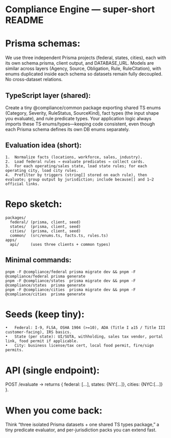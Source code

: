 # Compliance Engine — super-short README

# Prisma schemas:
We use three independent Prisma projects (federal, states, cities), each with its own schema.prisma, client output, and DATABASE_URL. Models are similar across layers (Agency, Source, Obligation, Rule, RuleCitation), with enums duplicated inside each schema so datasets remain fully decoupled. No cross-dataset relations.

## TypeScript layer (shared):
Create a tiny @compliance/common package exporting shared TS enums (Category, Severity, RuleStatus, SourceKind), fact types (the input shape you evaluate), and rule predicate types. Your application logic always imports these TS enums/types—keeping code consistent, even though each Prisma schema defines its own DB enums separately.

## Evaluation idea (short):
	1.	Normalize facts (locations, workforce, sales, industry).
	2.	Load federal rules → evaluate predicates → collect cards.
	3.	For each operating/sales state, load state rules; for each operating city, load city rules.
	4.	Prefilter by triggers (string[] stored on each rule), then evaluate; group output by jurisdiction; include because[] and 1–2 official links.

# Repo sketch:
```
packages/
  federal/ (prisma, client, seed)
  states/  (prisma, client, seed)
  cities/  (prisma, client, seed)
  common/  (src/enums.ts, facts.ts, rules.ts)
apps/
  api/     (uses three clients + common types)
```

## Minimal commands:
```
pnpm -F @compliance/federal prisma migrate dev && pnpm -F @compliance/federal prisma generate
pnpm -F @compliance/states  prisma migrate dev && pnpm -F @compliance/states  prisma generate
pnpm -F @compliance/cities  prisma migrate dev && pnpm -F @compliance/cities  prisma generate
```

# Seeds (keep tiny):
	•	Federal: I-9, FLSA, OSHA 1904 (>=10), ADA (Title I ≥15 / Title III customer-facing), IRS basics.
	•	State (per state): UI/SUTA, withholding, sales tax vendor, portal link, food permit if applicable.
	•	City: business license/tax cert, local food permit, fire/sign permits.

# API (single endpoint):
POST /evaluate → returns { federal: [...], states: {NY:[...]}, cities: {NYC:[...]} }.

# When you come back:
Think “three isolated Prisma datasets + one shared TS types package,” a tiny predicate evaluator, and per-jurisdiction packs you can extend fast.